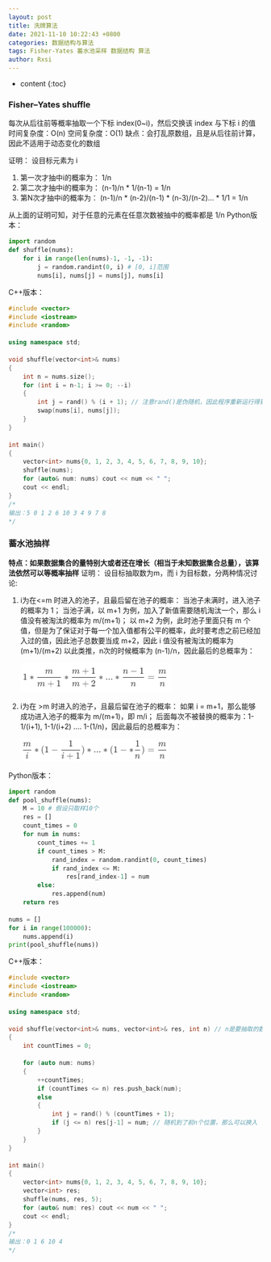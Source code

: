 ```yaml
---
layout: post
title: 洗牌算法
date: 2021-11-10 10:22:43 +0800
categories: 数据结构与算法
tags: Fisher-Yates 蓄水池采样 数据结构 算法
author: Rxsi
---
```


* content
{:toc}

### Fisher–Yates shuffle
每次从后往前等概率抽取一个下标 index(0~i)，然后交换该 index 与下标 i 的值
时间复杂度：O(n)
空间复杂度：O(1)
缺点：会打乱原数组，且是从后往前计算，因此不适用于动态变化的数组
<!--more-->
证明：
设目标元素为 i

1. 第一次才抽中i的概率为：   1/n
2. 第二次才抽中i的概率为：   (n-1)/n * 1/(n-1) = 1/n
3. 第N次才抽中i的概率为：    (n-1)/n * (n-2)/(n-1) * (n-3)/(n-2)... * 1/1 = 1/n

从上面的证明可知，对于任意的元素在任意次数被抽中的概率都是 1/n
Python版本：
```python
import random
def shuffle(nums):
    for i in range(len(nums)-1, -1, -1):    
        j = random.randint(0, i) # [0, i]范围
        nums[i], nums[j] = nums[j], nums[i]
```

C++版本：
```cpp
#include <vector>
#include <iostream>
#include <random>

using namespace std;

void shuffle(vector<int>& nums)
{
    int n = nums.size();
    for (int i = n-1; i >= 0; --i)
    {
        int j = rand() % (i + 1); // 注意rand()是伪随机，因此程序重新运行得到的随机结果都是一样的，但是在一次程序内连续调用是不同的，这个在实际应用时要注意，可以使用srand()设置随机种子
        swap(nums[i], nums[j]); 
    }
}

int main()
{
    vector<int> nums{0, 1, 2, 3, 4, 5, 6, 7, 8, 9, 10};
    shuffle(nums);
    for (auto& num: nums) cout << num << " ";
    cout << endl;
}
/*
输出：5 0 1 2 6 10 3 4 9 7 8 
*/
```

### 蓄水池抽样

**特点：如果数据集合的量特别大或者还在增长（相当于未知数据集合总量），该算法依然可以等概率抽样**
证明：
设目标抽取数为m，而 i 为目标数，分两种情况讨论:

1. i为在<=m 时进入的池子，且最后留在池子的概率：
    当池子未满时，进入池子的概率为 1；
    当池子满，以 m+1 为例，加入了新值需要随机淘汰一个，那么 i 值没有被淘汰的概率为 m/(m+1)；
    以 m+2 为例，此时池子里面只有 m 个值，但是为了保证对于每一个加入值都有公平的概率，此时要考虑之前已经加入过的值，因此池子总数要当成 m+2，因此 i 值没有被淘汰的概率为 (m+1)/(m+2)
    以此类推，n次的时候概率为 (n-1)/n，因此最后的总概率为：

    ![litter_than_m.png](/images/data_structure_algorithms_shuffle/litter_than_m.png)

2. i为在 >m 时进入的池子，且最后留在池子的概率：
    如果 i = m+1，那么能够成功进入池子的概率为 m/(m+1)，即 m/i；
    后面每次不被替换的概率为：1-1/(i+1), 1-1/(i+2) .... 1-(1/n)，因此最后的总概率为：
    
    ![better_than_m.png](/images/data_structure_algorithms_shuffle/better_than_m.png)

Python版本：
```python
import random
def pool_shuffle(nums):
    M = 10 # 假设只取样10个
    res = []
    count_times = 0
    for num in nums:
        count_times += 1
        if count_times > M:
            rand_index = random.randint(0, count_times)
            if rand_index <= M:
                res[rand_index-1] = num
        else:
            res.append(num)
    return res

nums = []
for i in range(100000):
    nums.append(i)
print(pool_shuffle(nums))
```

C++版本：
```cpp
#include <vector>
#include <iostream>
#include <random>

using namespace std;

void shuffle(vector<int>& nums, vector<int>& res, int n) // n是要抽取的数据量
{
    int countTimes = 0;

    for (auto num: nums)
    {
        ++countTimes;
        if (countTimes <= n) res.push_back(num);
        else
        {
            int j = rand() % (countTimes + 1);
            if (j <= n) res[j-1] = num; // 随机到了前n个位置，那么可以换入
        }
    }
}

int main()
{
    vector<int> nums{0, 1, 2, 3, 4, 5, 6, 7, 8, 9, 10};
    vector<int> res;
    shuffle(nums, res, 5);
    for (auto& num: res) cout << num << " ";
    cout << endl;
}
/*
输出：0 1 6 10 4
*/
```